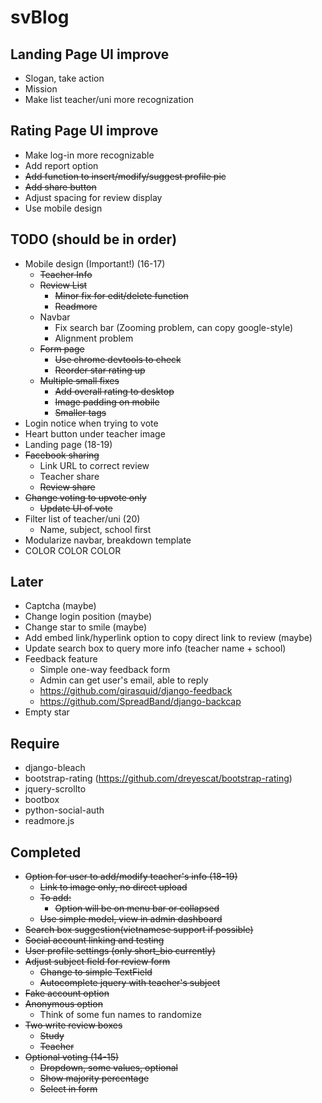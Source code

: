 # svBlog

## Landing Page UI improve

* Slogan, take action
* Mission
* Make list teacher/uni more recognization

## Rating Page UI improve

* Make log-in more recognizable
* Add report option
* ~~Add function to insert/modify/suggest profile pic~~
* ~~Add share button~~
* Adjust spacing for review display
* Use mobile design

## TODO (should be in order)
* Mobile design (Important!) (16-17)
	* ~~Teacher Info~~
	* ~~Review List~~
		* ~~Minor fix for edit/delete function~~
		* ~~Readmore~~
	* Navbar
		* Fix search bar (Zooming problem, can copy google-style)
		* Alignment problem
	* ~~Form page~~
		* ~~Use chrome devtools to check~~
		* ~~Reorder star rating up~~
	* ~~Multiple small fixes~~
		* ~~Add overall rating to desktop~~
		* ~~Image padding on mobile~~
		* ~~Smaller tags~~
* Login notice when trying to vote
* Heart button under teacher image 
* Landing page (18-19)
* ~~Facebook sharing~~
	* Link URL to correct review
	* Teacher share
	* ~~Review share~~
* ~~Change voting to upvote only~~
	* ~~Update UI of vote~~
* Filter list of teacher/uni (20)
	* Name, subject, school first
* Modularize navbar, breakdown template
* COLOR COLOR COLOR

## Later
* Captcha (maybe)
* Change login position (maybe)
* Change star to smile (maybe)
* Add embed link/hyperlink option to copy direct link to review (maybe)
* Update search box to query more info (teacher name + school)
* Feedback feature
	* Simple one-way feedback form
	* Admin can get user's email, able to reply
	* https://github.com/girasquid/django-feedback
	* https://github.com/SpreadBand/django-backcap
* Empty star

## Require
* django-bleach
* bootstrap-rating (https://github.com/dreyescat/bootstrap-rating)
* jquery-scrollto
* bootbox
* python-social-auth
* readmore.js

## Completed
* ~~Option for user to add/modify teacher's info (18-19)~~
	* ~~Link to image only, no direct upload~~
	* ~~To add:~~
		* ~~Option will be on menu bar or collapsed~~
	* ~~Use simple model, view in admin dashboard~~
* ~~Search box suggestion(vietnamese support if possible)~~
* ~~Social account linking and testing~~
* ~~User profile settings (only short_bio currently)~~
* ~~Adjust subject field for review form~~
	* ~~Change to simple TextField~~
	* ~~Autocomplete jquery with teacher's subject~~
* ~~Fake account option~~
* ~~Anonymous option~~
	* Think of some fun names to randomize
* ~~Two write review boxes~~
	* ~~Study~~
	* ~~Teacher~~
* ~~Optional voting (14-15)~~
	* ~~Dropdown, some values, optional~~
	* ~~Show majority percentage~~
	* ~~Select in form~~